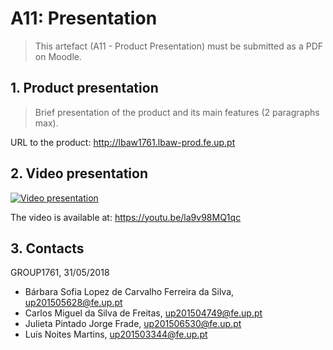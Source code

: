 # A11: Presentation
 
> This artefact (A11 - Product Presentation) must be submitted as a PDF on Moodle.
 
## 1. Product presentation
 
> Brief presentation of the product and its main features (2 paragraphs max).
 
URL to the product: http://lbaw1761.lbaw-prod.fe.up.pt
 
## 2. Video presentation

[![Video presentation](https://github.com/literallysofia/lbaw1761/blob/documentation/artifacts/a11/home.jpg)](https://youtu.be/la9v98MQ1qc)

The video is available at: https://youtu.be/la9v98MQ1qc
 
## 3. Contacts
 
GROUP1761, 31/05/2018
 
* Bárbara Sofia Lopez de Carvalho Ferreira da Silva, up201505628@fe.up.pt
* Carlos Miguel da Silva de Freitas, up201504749@fe.up.pt
* Julieta Pintado Jorge Frade, up201506530@fe.up.pt
* Luís Noites Martins, up201503344@fe.up.pt